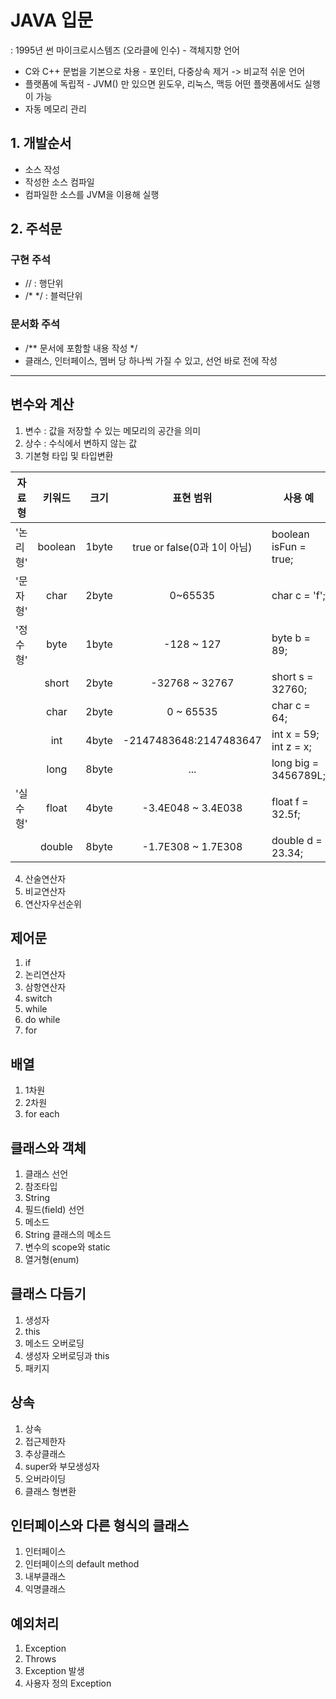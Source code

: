 # JAVA 입문

: 1995년 썬 마이크로시스템즈 (오라클에 인수) - 객체지향 언어
- C와 C++ 문법을 기본으로 차용 - 포인터, 다중상속 제거 -> 비교적 쉬운 언어
- 플랫폼에 독립적 - JVM() 만 있으면 윈도우, 리눅스, 맥등 어떤 플랫폼에서도 실행이 가능
- 자동 메모리 관리


## 1. 개발순서
  - 소스 작성
  - 작성한 소스 컴파일
  - 컴파일한 소스를 JVM을 이용해 실행

## 2. 주석문
### 구현 주석
- // : 행단위 
- /* */ : 블럭단위
### 문서화 주석
- /** 문서에 포함할 내용 작성 */
- 클래스, 인터페이스, 멤버 당 하나씩 가질 수 있고, 선언 바로 전에 작성   

---

## 변수와 계산
1. 변수 : 값을 저장할 수 있는 메모리의 공간을 의미
2. 상수 : 수식에서 변하지 않는 값
3. 기본형 타입 및 타입변환

| 자료형 | 키워드 | 크기 | 표현 범위 | 사용 예 |   
|---|:---:|:---:|:---:|---|   
'논리형' | boolean | 1byte | true or false(0과 1이 아님) | boolean isFun = true;   
'문자형' | char | 2byte | 0~65535 | char c = 'f';   
'정수형' | byte | 1byte | -128 ~ 127 | byte b = 89;   
|| short | 2byte | -32768 ~ 32767 | short s = 32760;   
|| char | 2byte | 0 ~ 65535 | char c = 64;   
|| int | 4byte | -2147483648:2147483647 | int x = 59; int z = x;
|| long | 8byte | ... | long big = 3456789L;   
'실수형' | float | 4byte | -3.4E048 ~ 3.4E038 | float f = 32.5f;   
|| double | 8byte | -1.7E308 ~ 1.7E308 | double d = 23.34;   


4. 산술연산자
5. 비교연산자
6. 연산자우선순위

## 제어문
1. if
2. 논리연산자
3. 삼항연산자
4. switch
5. while
6. do while
7. for

## 배열
1. 1차원
2. 2차원
3. for each

## 클래스와 객체
1. 클래스 선언
2. 참조타입
3. String
4. 필드(field) 선언
5. 메소드
6. String 클래스의 메소드
7. 변수의 scope와 static
8. 열거형(enum)

## 클래스 다듬기
1. 생성자
2. this
3. 메소드 오버로딩
4. 생성자 오버로딩과 this
5. 패키지

## 상속
1. 상속
2. 접근제한자
3. 추상클래스
4. super와 부모생성자
5. 오버라이딩
6. 클래스 형변환

## 인터페이스와 다른 형식의 클래스
1. 인터페이스
2. 인터페이스의 default method
3. 내부클래스
4. 익명클래스

## 예외처리
1. Exception
2. Throws
3. Exception 발생
4. 사용자 정의 Exception




